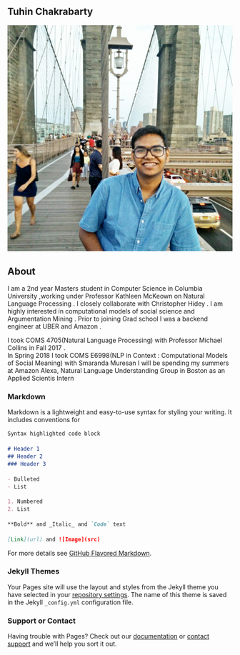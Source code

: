 ## Tuhin Chakrabarty

![Image](images/dp.jpg)

## About
I am a 2nd year Masters student in Computer Science in Columbia University ,working under Professor Kathleen McKeown on Natural Language Processing . I closely collaborate with Christopher Hidey . I am highly interested in computational models of social science and Argumentation Mining . Prior to joining Grad school I was a backend engineer at UBER and Amazon .

I took COMS 4705(Natural Language Processing) with Professor Michael Collins in Fall 2017 . <br />
In Spring 2018 I took COMS E6998(NLP in Context : Computational Models of Social Meaning) with Smaranda Muresan
I will be spending my summers at Amazon Alexa, Natural Language Understanding Group in Boston  as an Applied  Scientis Intern

### Markdown

Markdown is a lightweight and easy-to-use syntax for styling your writing. It includes conventions for

```markdown
Syntax highlighted code block

# Header 1
## Header 2
### Header 3

- Bulleted
- List

1. Numbered
2. List

**Bold** and _Italic_ and `Code` text

[Link](url) and ![Image](src)
```

For more details see [GitHub Flavored Markdown](https://guides.github.com/features/mastering-markdown/).

### Jekyll Themes

Your Pages site will use the layout and styles from the Jekyll theme you have selected in your [repository settings](https://github.com/tuhinjubcse/tuhinchakrabarty.github.io/settings). The name of this theme is saved in the Jekyll `_config.yml` configuration file.

### Support or Contact

Having trouble with Pages? Check out our [documentation](https://help.github.com/categories/github-pages-basics/) or [contact support](https://github.com/contact) and we’ll help you sort it out.
